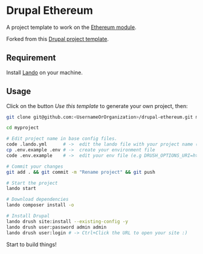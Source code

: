 # Drupal Ethereum

A project template to work on the [Ethereum module](https://www.drupal.org/project/ethereum).

Forked from this [Drupal project template](https://github.com/MatthieuScarset/drupal-template).

## Requirement

Install [Lando](https://docs.lando.dev/drupal/) on your machine.

## Usage

Click on the button _Use this template_ to generate your own project, then:

```bash
git clone git@github.com:<UsernameOrOrganization>/drupal-ethereum.git myproject 

cd myproject

# Edit project name in base config files.
code .lando.yml      # ->  edit the lando file with your project name (e.g. name: myproject)
cp .env.example .env # ->  create your environment file
code .env.example    # ->  edit your env file (e.g DRUSH_OPTIONS_URI=https://myproject.lndo.site)

# Commit your changes
git add . && git commit -m "Rename project" && git push 

# Start the project
lando start 

# Download dependencies
lando composer install -o

# Install Drupal
lando drush site:install --existing-config -y
lando drush user:password admin admin
lando drush user:login # -> Ctrl+Click the URL to open your site :)
```

Start to build things! 
